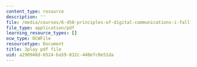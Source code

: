 ```yaml
---
content_type: resource
description: ''
file: /media/courses/6-450-principles-of-digital-communications-i-fall-2006/a290948d6524ba59832c440efc0e51da_DnQruAbpusc.pdf
file_type: application/pdf
learning_resource_types: []
ocw_type: OCWFile
resourcetype: Document
title: 3play pdf file
uid: a290948d-6524-ba59-832c-440efc0e51da
---
```

